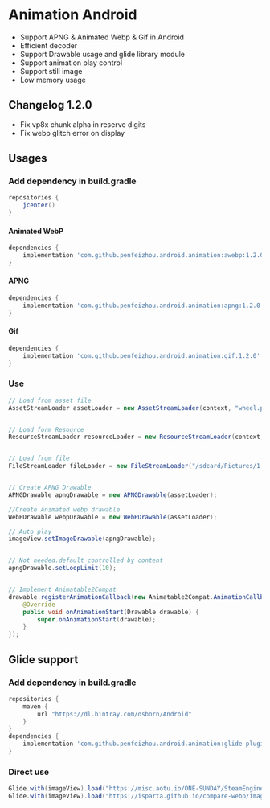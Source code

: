 # Animation Android
* Support APNG & Animated Webp & Gif in Android
* Efficient decoder
* Support Drawable usage and glide library module
* Support animation play control
* Support still image
* Low memory usage

## Changelog 1.2.0
* Fix vp8x chunk alpha in reserve digits
* Fix webp glitch error on display

## Usages

### Add dependency in build.gradle

```gradle
repositories {
    jcenter()
}
```
#### Animated WebP
```gradle
dependencies {
    implementation 'com.github.penfeizhou.android.animation:awebp:1.2.0'
}
```
#### APNG
```gradle
dependencies {
    implementation 'com.github.penfeizhou.android.animation:apng:1.2.0'
}
```
#### Gif
```gradle
dependencies {
    implementation 'com.github.penfeizhou.android.animation:gif:1.2.0'
}
```
### Use

```java
// Load from asset file
AssetStreamLoader assetLoader = new AssetStreamLoader(context, "wheel.png");


// Load form Resource
ResourceStreamLoader resourceLoader = new ResourceStreamLoader(context, R.drawable.sample);


// Load from file
FileStreamLoader fileLoader = new FileStreamLoader("/sdcard/Pictures/1.webp");


// Create APNG Drawable
APNGDrawable apngDrawable = new APNGDrawable(assetLoader);

//Create Animated webp drawable
WebPDrawable webpDrawable = new WebPDrawable(assetLoader);

// Auto play
imageView.setImageDrawable(apngDrawable);


// Not needed.default controlled by content
apngDrawable.setLoopLimit(10);


// Implement Animatable2Compat
drawable.registerAnimationCallback(new Animatable2Compat.AnimationCallback() {
    @Override
    public void onAnimationStart(Drawable drawable) {
        super.onAnimationStart(drawable);
    }
});
```
## Glide support

### Add dependency in build.gradle

```gradle
repositories {
    maven {
        url "https://dl.bintray.com/osborn/Android"
    }
}
dependencies {
    implementation 'com.github.penfeizhou.android.animation:glide-plugin:1.2.0'
}
```
### Direct use

```java
Glide.with(imageView).load("https://misc.aotu.io/ONE-SUNDAY/SteamEngine.png").into(imageView);
Glide.with(imageView).load("https://isparta.github.io/compare-webp/image/gif_webp/webp/2.webp").into(imageView);
```

